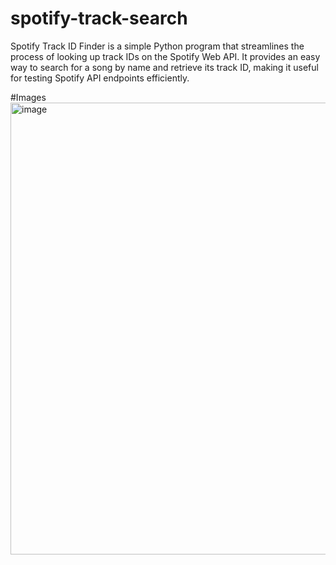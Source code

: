 # spotify-track-search

Spotify Track ID Finder is a simple Python program that streamlines the process of looking up track IDs on the Spotify Web API. It provides an easy way to search for a song by name and retrieve its track ID, making it useful for testing Spotify API endpoints efficiently.

#Images 
<img width="723" alt="image" src="https://github.com/enmareynoso/spotify-track-search/assets/72618063/8a19dadc-5c54-411b-a3d7-5f7f6f6e757f">

